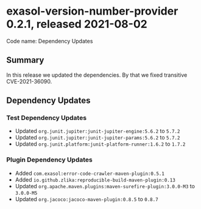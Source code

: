 # exasol-version-number-provider 0.2.1, released 2021-08-02

Code name: Dependency Updates

## Summary

In this release we updated the dependencies. By that we fixed transitive CVE-2021-36090.

## Dependency Updates

### Test Dependency Updates

* Updated `org.junit.jupiter:junit-jupiter-engine:5.6.2` to `5.7.2`
* Updated `org.junit.jupiter:junit-jupiter-params:5.6.2` to `5.7.2`
* Updated `org.junit.platform:junit-platform-runner:1.6.2` to `1.7.2`

### Plugin Dependency Updates

* Added `com.exasol:error-code-crawler-maven-plugin:0.5.1`
* Added `io.github.zlika:reproducible-build-maven-plugin:0.13`
* Updated `org.apache.maven.plugins:maven-surefire-plugin:3.0.0-M3` to `3.0.0-M5`
* Updated `org.jacoco:jacoco-maven-plugin:0.8.5` to `0.8.7`
